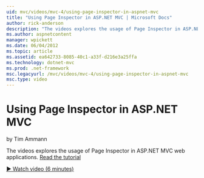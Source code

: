 ```yaml
---
uid: mvc/videos/mvc-4/using-page-inspector-in-aspnet-mvc
title: "Using Page Inspector in ASP.NET MVC | Microsoft Docs"
author: rick-anderson
description: "The videos explores the usage of Page Inspector in ASP.NET MVC web applications. Read the tutorial"
ms.author: aspnetcontent
manager: wpickett
ms.date: 06/04/2012
ms.topic: article
ms.assetid: ea642733-8085-40c1-a33f-d216e3a25ffa
ms.technology: dotnet-mvc
ms.prod: .net-framework
msc.legacyurl: /mvc/videos/mvc-4/using-page-inspector-in-aspnet-mvc
msc.type: video
---
```

Using Page Inspector in ASP.NET MVC
====================
by Tim Ammann

The videos explores the usage of Page Inspector in ASP.NET MVC web applications. [Read the tutorial](../../overview/views/using-page-inspector-in-aspnet-mvc.md)

[&#9654; Watch video (6 minutes)](https://channel9.msdn.com/Blogs/ASP-NET-Site-Videos/using-page-inspector-in-aspnet-mvc)
